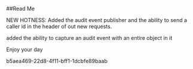 ﻿##Read Me

NEW HOTNESS: Added the audit event publisher and the ability to send a caller id in the header
of out new requests.

added the ability to capture an audit event with an entire object in it

Enjoy your day

b5aea469-22d8-4f11-bff1-1dcbfe89baab

